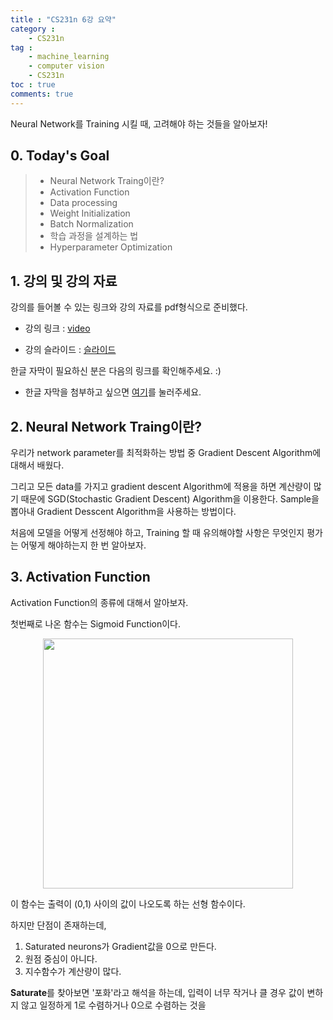 ```yaml
---
title : "CS231n 6강 요약"
category :
    - CS231n
tag :
    - machine_learning
    - computer vision
    - CS231n
toc : true
comments: true
---
```


Neural Network를 Training 시킬 때, 고려해야 하는 것들을 알아보자!

## 0. Today's Goal
> - Neural Network Traing이란?
> - Activation Function
> - Data processing
> - Weight Initialization
> - Batch Normalization
> - 학습 과정을 설계하는 법
> - Hyperparameter Optimization

## 1. 강의 및 강의 자료

강의를 들어볼 수 있는 링크와 강의 자료를 pdf형식으로 준비했다.

- 강의 링크 : [video](https://www.youtube.com/watch?v=wEoyxE0GP2M&list=PL3FW7Lu3i5JvHM8ljYj-zLfQRF3EO8sYv&index=6)

- 강의 슬라이드 : [슬라이드](https://github.com/Taeyoung96/Taeyoung96.github.io/files/4975049/cs231n_2017_lecture6.pdf)

한글 자막이 필요하신 분은 다음의 링크를 확인해주세요. :)

- 한글 자막을 첨부하고 싶으면 [여기](https://github.com/visionNoob/CS231N_17_KOR_SUB)를 눌러주세요.

## 2. Neural Network Traing이란?

우리가 network parameter를 최적화하는 방법 중 Gradient Descent Algorithm에 대해서 배웠다.

그리고 모든 data를 가지고 gradient descent Algorithm에 적용을 하면 계산량이 많기 때문에 SGD(Stochastic Gradient Descent) Algorithm을 이용한다.
Sample을 뽑아내 Gradient Desscent Algorithm을 사용하는 방법이다.

처음에 모델을 어떻게 선정해야 하고, Training 할 때 유의해야할 사항은 무엇인지 평가는 어떻게 해야하는지 한 번 알아보자.

## 3. Activation Function

Activation Function의 종류에 대해서 알아보자.

첫번째로 나온 함수는 Sigmoid Function이다.

<p align="center"><img src="https://user-images.githubusercontent.com/41863759/88452221-e5dbeb00-ce97-11ea-8991-bf79b5e400d4.png" width = "400" ></p>

이 함수는 출력이 (0,1) 사이의 값이 나오도록 하는 선형 함수이다.

하지만 단점이 존재하는데,
1. Saturated neurons가 Gradient값을 0으로 만든다.
2. 원점 중심이 아니다.
3. 지수함수가 계산량이 많다.

**Saturate**를 찾아보면 '포화'라고 해석을 하는데, 입력이 너무 작거나 클 경우 값이 변하지 않고 일정하게 1로 수렴하거나 0으로 수렴하는 것을  

